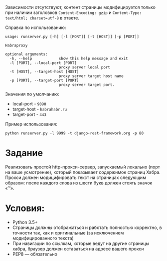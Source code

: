 Зависимости отсутствуют, контент страницы модифицируется только при наличии заголовков `Content-Encoding: gzip` и `Content-Type: text/html; charset=utf-8` в ответе.

Справка по использованию:

```
usage: runserver.py [-h] [-l [PORT]] [-t [HOST]] [-p [PORT]]

Habraproxy

optional arguments:
  -h, --help            show this help message and exit
  -l [PORT], --local-port [PORT]
                        proxy server local port
  -t [HOST], --target-host [HOST]
                        proxy server target host name
  -p [PORT], --target-port [PORT]
                        proxy server target port.

```

Значения по умолчанию:
  * local-port - `9090`
  * target-host - `habrahabr.ru`
  * target-port - `443`

Пример использования:

```
python runserver.py -l 9999 -t django-rest-framework.org -p 80
```

# Задание

Реализовать простой http-прокси-сервер, запускаемый локально (порт на ваше усмотрение), который показывает содержимое страниц Хабра. Прокси должен модицифировать текст на страницах следующим образом: после каждого слова из шести букв должен стоять значок «™».

# Условия:
 * Python 3.5+
 * Страницы должны отображаться и работать полностью корректно, в точности так, как и оригинальные (за исключением модифицированного текста)
 * При навигации по ссылкам, которые ведут на другие страницы хабра, браузер должен оставаться на адресе вашего прокси
 * PEP8 — обязательно
